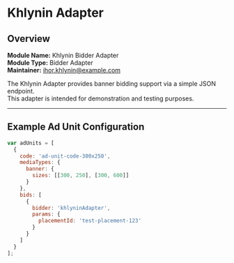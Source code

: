 # Khlynin Adapter

## Overview

**Module Name:** Khlynin Bidder Adapter  
**Module Type:** Bidder Adapter  
**Maintainer:** ihor.khlynin@example.com  

The Khlynin Adapter provides banner bidding support via a simple JSON endpoint.  
This adapter is intended for demonstration and testing purposes.

---

## Example Ad Unit Configuration

```javascript
var adUnits = [
  {
    code: 'ad-unit-code-300x250',
    mediaTypes: {
      banner: {
        sizes: [[300, 250], [300, 600]]
      }
    },
    bids: [
      {
        bidder: 'khlyninAdapter',
        params: {
          placementId: 'test-placement-123'
        }
      }
    ]
  }
];
